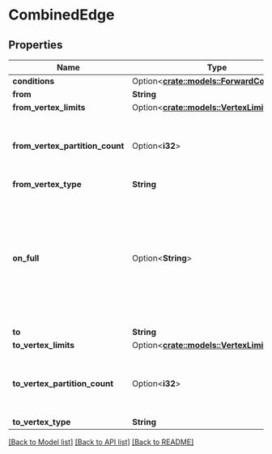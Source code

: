 # CombinedEdge

## Properties

Name | Type | Description | Notes
------------ | ------------- | ------------- | -------------
**conditions** | Option<[**crate::models::ForwardConditions**](ForwardConditions.md)> |  | [optional]
**from** | **String** |  | 
**from_vertex_limits** | Option<[**crate::models::VertexLimits**](VertexLimits.md)> |  | [optional]
**from_vertex_partition_count** | Option<**i32**> | The number of partitions of the from vertex, if not provided, the default value is set to \"1\". | [optional]
**from_vertex_type** | **String** | From vertex type. | 
**on_full** | Option<**String**> | OnFull specifies the behaviour for the write actions when the inter step buffer is full. There are currently two options, retryUntilSuccess and discardLatest. if not provided, the default value is set to \"retryUntilSuccess\" | [optional]
**to** | **String** |  | 
**to_vertex_limits** | Option<[**crate::models::VertexLimits**](VertexLimits.md)> |  | [optional]
**to_vertex_partition_count** | Option<**i32**> | The number of partitions of the to vertex, if not provided, the default value is set to \"1\". | [optional]
**to_vertex_type** | **String** | To vertex type. | 

[[Back to Model list]](../README.md#documentation-for-models) [[Back to API list]](../README.md#documentation-for-api-endpoints) [[Back to README]](../README.md)


